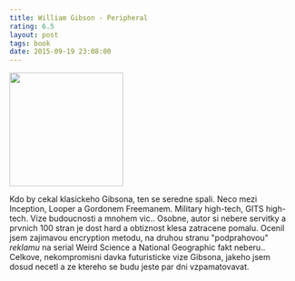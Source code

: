 ```yaml
---
title: William Gibson - Peripheral
rating: 6.5
layout: post
tags: book
date: 2015-09-19 23:08:00
---
```

<img width="200" src="http://d.gr-assets.com/books/1402651292l/20821159.jpg" />
<p>
Kdo by cekal klasickeho Gibsona, ten se seredne spali. Neco mezi Inception, Looper a Gordonem Freemanem. Military high-tech, GITS high-tech. Vize budoucnosti a mnohem vic..
Osobne, autor si nebere servitky a prvnich 100 stran je dost hard a obtiznost klesa zatracene pomalu. Ocenil jsem zajimavou encryption metodu, na druhou stranu "podprahovou" <i>reklamu</i> na serial Weird Science a National Geographic fakt neberu..
Celkove, nekompromisni davka futuristicke vize Gibsona, jakeho jsem dosud necetl a ze ktereho se budu jeste par dni vzpamatovavat.
</p>
